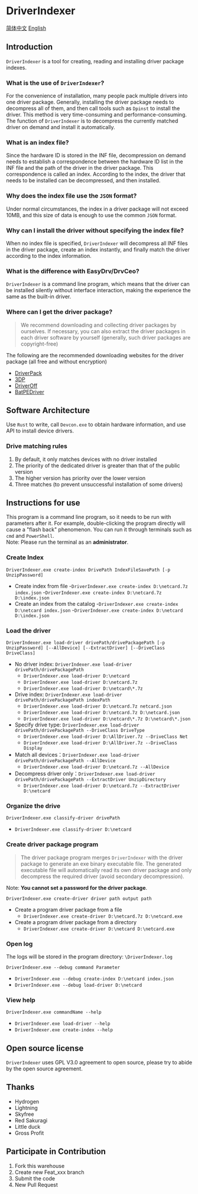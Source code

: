 # DriverIndexer

[简体中文](README.zh.md) [English](README.md)

## Introduction

`DriverIndexer` is a tool for creating, reading and installing driver package indexes.

### What is the use of `DriverIndexer`?

For the convenience of installation, many people pack multiple drivers into one driver package. Generally, installing the driver package needs to decompress all of them, and then call tools such as `Dpinst` to install the driver. This method is very time-consuming and performance-consuming. The function of `DriverIndexer` is to decompress the currently matched driver on demand and install it automatically.

### What is an index file?

Since the hardware ID is stored in the INF file, decompression on demand needs to establish a correspondence between the hardware ID list in the INF file and the path of the driver in the driver package. This correspondence is called an index. According to the index, the driver that needs to be installed can be decompressed, and then installed.

### Why does the index file use the `JSON` format?

Under normal circumstances, the index in a driver package will not exceed 10MB, and this size of data is enough to use the common `JSON` format.

### Why can I install the driver without specifying the index file?

When no index file is specified, `DriverIndexer` will decompress all INF files in the driver package, create an index instantly, and finally match the driver according to the index information.

### What is the difference with EasyDrv/DrvCeo?

`DriverIndexer` is a command line program, which means that the driver can be installed silently without interface interaction, making the experience the same as the built-in driver.

### Where can I get the driver package?

> We recommend downloading and collecting driver packages by ourselves. If necessary, you can also extract the driver packages in each driver software by yourself (generally, such driver packages are copyright-free)

The following are the recommended downloading websites for the driver package (all free and without encryption)

- [DriverPack](https://drp.su/en/foradmin?_blank)
- [3DP](https://www.3dpchip.com/3dpchip/3dp/net_down.php?_blank)
- [DriverOff](https://driveroff.net/category/dp?_blank)
- [BatPEDriver](http://forum.ru-board.com/topic.cgi?forum=62&topic=24098&start=71&limit=1&m=1#1?_blank)

## Software Architecture

Use `Rust` to write, call `Devcon.exe` to obtain hardware information, and use API to install device drivers.

### Drive matching rules

1. By default, it only matches devices with no driver installed
2. The priority of the dedicated driver is greater than that of the public version
3. The higher version has priority over the lower version
4. Three matches (to prevent unsuccessful installation of some drivers)

## Instructions for use

This program is a command line program, so it needs to be run with parameters after it. For example, double-clicking the program directly will cause a "flash back" phenomenon. You can run it through terminals such as `cmd` and `PowerShell`.  
Note: Please run the terminal as an **administrator**.

### Create Index

`DriverIndexer.exe create-index DrivePath IndexFileSavePath [-p UnzipPassword]`

- Create index from file
    -`DriverIndexer.exe create-index D:\netcard.7z index.json`
    -`DriverIndexer.exe create-index D:\netcard.7z D:\index.json`
- Create an index from the catalog
    -`DriverIndexer.exe create-index D:\netcard index.json`
    -`DriverIndexer.exe create-index D:\netcard D:\index.json`

### Load the driver

`DriverIndexer.exe load-driver drivePath/drivePackagePath [-p UnzipPassword] [--AllDevice] [--ExtractDriver] [--DriveClass DriveClass]`

- No driver index: `DriverIndexer.exe load-driver drivePath/drivePackagePath`
  - `DriverIndexer.exe load-driver D:\netcard`
  - `DriverIndexer.exe load-driver D:\netcard.7z`
  - `DriverIndexer.exe load-driver D:\netcard\*.7z`
- Drive index: `DriverIndexer.exe load-driver drivePath/drivePackagePath indexPath`
  - `DriverIndexer.exe load-driver D:\netcard.7z netcard.json`
  - `DriverIndexer.exe load-driver D:\netcard.7z D:\netcard.json`
  - `DriverIndexer.exe load-driver D:\netcard\*.7z D:\netcard\*.json`
- Specify drive type: `DriverIndexer.exe load-driver drivePath/drivePackagePath --DriveClass DriveType`
  - `DriverIndexer.exe load-driver D:\AllDriver.7z --DriveClass Net`
  - `DriverIndexer.exe load-driver D:\AllDriver.7z --DriveClass Display`
- Match all devices：`DriverIndexer.exe load-driver drivePath/drivePackagePath --AllDevice`
  - `DriverIndexer.exe load-driver D:\netcard.7z --AllDevice`
- Decompress driver only：`DriverIndexer.exe load-driver drivePath/drivePackagePath --ExtractDriver UnzipDirectory`
  - `DriverIndexer.exe load-driver D:\netcard.7z --ExtractDriver D:\netcard`

### Organize the drive

`DriverIndexer.exe classify-driver drivePath`

- `DriverIndexer.exe classify-driver D:\netcard`

### Create driver package program

> The driver package program merges `DriverIndexer` with the driver package to generate an exe binary executable file. The generated executable file will automatically read its own driver package and only decompress the required driver (avoid secondary decompression).

Note: **You cannot set a password for the driver package**.

`DriverIndexer.exe create-driver driver path output path`

- Create a program driver package from a file
  - `DriverIndexer.exe create-driver D:\netcard.7z D:\netcard.exe`
- Create a program driver package from a directory
  - `DriverIndexer.exe create-driver D:\netcard D:\netcard.exe`

### Open log

The logs will be stored in the program directory: `\DriverIndexer.log`

`DriverIndexer.exe --debug command Parameter `

- `DriverIndexer.exe --debug create-index D:\netcard index.json`
- `DriverIndexer.exe --debug load-driver D:\netcard`

### View help

`DriverIndexer.exe commandName --help`

- `DriverIndexer.exe load-driver --help`
- `DriverIndexer.exe create-index --help`

## Open source license

`DriverIndexer` uses GPL V3.0 agreement to open source, please try to abide by the open source agreement.

## Thanks

- Hydrogen
- Lightning
- Skyfree
- Red Sakuragi
- Little duck
- Gross Profit

## Participate in Contribution

1. Fork this warehouse
2. Create new Feat_xxx branch
3. Submit the code
4. New Pull Request
